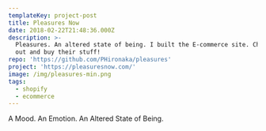 ```yaml
---
templateKey: project-post
title: Pleasures Now
date: 2018-02-22T21:48:36.000Z
description: >-
  Pleasures. An altered state of being. I built the E-commerce site. Check it
  out and buy their stuff!
repo: 'https://github.com/PHironaka/pleasures'
project: 'https://pleasuresnow.com/'
image: /img/pleasures-min.png
tags:
  - shopify
  - ecommerce
---
```

A Mood. An Emotion. An Altered State of Being.

